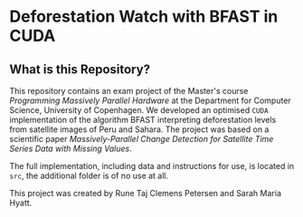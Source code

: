 
# Deforestation Watch with BFAST in CUDA 

## What is this Repository?

This repository contains an exam project of the Master's course *Programming Massively Parallel Hardware* at the Department for Computer Science, University of Copenhagen.
We developed an optimised `CUDA` implementation of the algorithm BFAST interpreting deforestation levels from satellite images of Peru and Sahara. The project was based on a scientific paper *Massively-Parallel Change Detection for Satellite Time Series Data with Missing Values*. 

The full implementation, including data and instructions for use, is located in `src`, the additional folder is of no use at all.

This project was created by Rune Taj Clemens Petersen and Sarah Maria Hyatt. 
